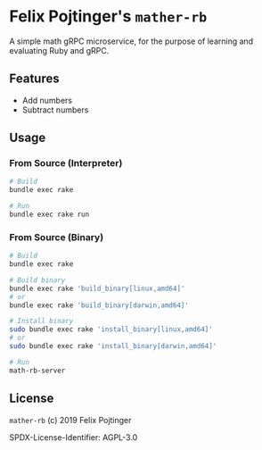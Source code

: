 # Felix Pojtinger's `mather-rb`

A simple math gRPC microservice, for the purpose of learning and evaluating Ruby and gRPC.

## Features

- Add numbers
- Subtract numbers

## Usage

### From Source (Interpreter)

```bash
# Build
bundle exec rake

# Run
bundle exec rake run
```

### From Source (Binary)

```bash
# Build
bundle exec rake

# Build binary
bundle exec rake 'build_binary[linux,amd64]'
# or
bundle exec rake 'build_binary[darwin,amd64]'

# Install binary
sudo bundle exec rake 'install_binary[linux,amd64]'
# or
sudo bundle exec rake 'install_binary[darwin,amd64]'

# Run
math-rb-server
```

## License

`mather-rb` (c) 2019 Felix Pojtinger

SPDX-License-Identifier: AGPL-3.0
